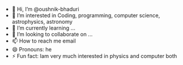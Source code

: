 - 👋 Hi, I’m @oushnik-bhaduri
- 👀 I’m interested in Coding, programming, computer science, astrophysics, astronomy
- 🌱 I’m currently learning ...
- 💞️ I’m looking to collaborate on ...
- 📫 How to reach me email
- 😄 Pronouns: he
- ⚡ Fun fact: Iam very much interested in physics and computer both

<!---
oushnik-bhaduri/oushnik-bhaduri is a ✨ special ✨ repository because its `README.md` (this file) appears on your GitHub profile.
You can click the Preview link to take a look at your changes.
--->
